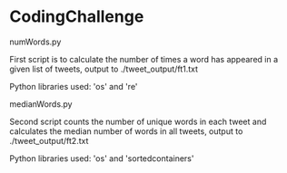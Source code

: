 # CodingChallenge

numWords.py

First script is to calculate the number of times a word has appeared in a given list of tweets, output to ./tweet_output/ft1.txt

Python libraries used: 'os' and 're'

medianWords.py

Second script counts the number of unique words in each tweet and calculates the median number of words in all tweets, output to ./tweet_output/ft2.txt

Python libraries used: 'os' and 'sortedcontainers'
